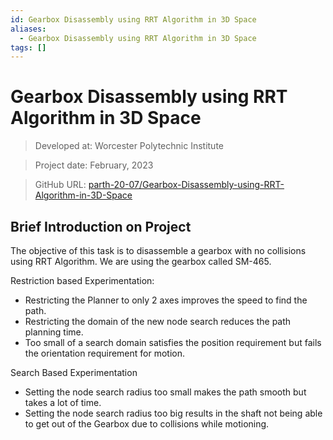 ```yaml
---
id: Gearbox Disassembly using RRT Algorithm in 3D Space
aliases:
  - Gearbox Disassembly using RRT Algorithm in 3D Space
tags: []
---
```


# Gearbox Disassembly using RRT Algorithm in 3D Space


> Developed at: Worcester Polytechnic Institute

> Project date: February, 2023

> GitHub URL: [parth-20-07/Gearbox-Disassembly-using-RRT-Algorithm-in-3D-Space](https://github.com/parth-20-07/Gearbox-Disassembly-using-RRT-Algorithm-in-3D-Space)

## Brief Introduction on Project

The objective of this task is to disassemble a gearbox with no collisions using RRT Algorithm. We are using the gearbox called SM-465.

Restriction based Experimentation:

- Restricting the Planner to only 2 axes improves the speed to find the path.
- Restricting the domain of the new node search reduces the path planning time.
- Too small of a search domain satisfies the position requirement but fails the orientation requirement for motion.

Search Based Experimentation

- Setting the node search radius too small makes the path smooth but takes a lot of time.
- Setting the node search radius too big results in the shaft not being able to get out of the Gearbox due to collisions while motioning.

